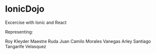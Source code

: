 # IonicDojo
Excercise with Ionic and React

Representing:

Roy Kleyder Maestre Ruda
Juan Camilo Morales Vanegas
Arley Santiago Tangarife Velasquez
